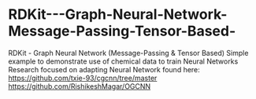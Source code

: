 # RDKit---Graph-Neural-Network-Message-Passing-Tensor-Based-
RDKit - Graph Neural Network (Message-Passing &amp; Tensor Based)
Simple example to demonstrate use of chemical data to train Neural Networks
Research focused on adapting Neural Network found here:
https://github.com/txie-93/cgcnn/tree/master
https://github.com/RishikeshMagar/OGCNN
